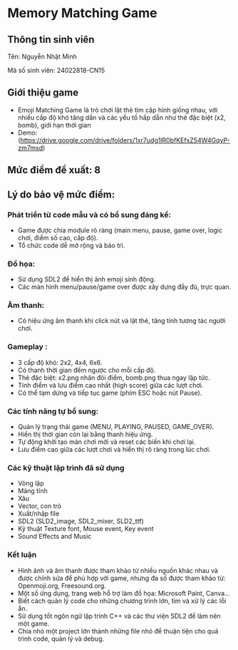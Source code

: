 # Memory Matching Game

## Thông tin sinh viên
Tên: Nguyễn Nhật Minh

Mã số sinh viên: 24022818-CN15

## Giới thiệu game
- Emoji Matching Game là trò chơi lật thẻ tìm cặp hình giống nhau, với nhiều cấp độ khó tăng dần và các yếu tố hấp dẫn như thẻ đặc biệt (x2, bomb), giới hạn thời gian
- Demo: (https://drive.google.com/drive/folders/1xr7udg1lR0bfKEfxZ54W4GqyP-zm7msd)

## Mức điểm đề xuất: 8
## Lý do bảo vệ mức điểm:
### Phát triển từ code mẫu và có bổ sung đáng kể:
- Game được chia module rõ ràng (main menu, pause, game over, logic chơi, điểm số cao, cấp độ).
- Tổ chức code dễ mở rộng và bảo trì.

### Đồ họa:
- Sử dụng SDL2 để hiển thị ảnh emoji sinh động.
- Các màn hình menu/pause/game over được xây dựng đầy đủ, trực quan.

### Âm thanh:
- Có hiệu ứng âm thanh khi click nút và lật thẻ, tăng tính tương tác người chơi.

### Gameplay :
- 3 cấp độ khó: 2x2, 4x4, 6x6.  
- Có thanh thời gian đếm ngược cho mỗi cấp độ.
- Thẻ đặc biệt: x2.png nhân đôi điểm, bomb.png thua ngay lập tức.
- Tính điểm và lưu điểm cao nhất (high score) giữa các lượt chơi.
- Có thể tạm dừng và tiếp tục game (phím ESC hoặc nút Pause).

### Các tính năng tự bổ sung:
- Quản lý trạng thái game (MENU, PLAYING, PAUSED, GAME_OVER).
- Hiển thị thời gian còn lại bằng thanh hiệu ứng.
- Tự động khởi tạo màn chơi mới và reset các biến khi chơi lại.
- Lưu điểm cao giữa các lượt chơi và hiển thị rõ ràng trong lúc chơi.

### Các kỹ thuật lập trình đã sử dụng
- Vòng lặp
- Mảng tĩnh
- Xâu
- Vector, con trỏ
- Xuất/nhập file
- SDL2 (SLD2_image, SDL2_mixer, SLD2_ttf)
- Kỹ thuật Texture font, Mouse event, Key event
- Sound Effects and Music


### Kết luận
- Hình ảnh và âm thanh được tham khảo từ nhiều nguồn khác nhau và được chỉnh sửa để phù hợp với game, nhưng đa số được tham khảo từ: Openmoji.org, Freesound.org.
- Một số ứng dụng, trang web hỗ trợ làm đồ họa: Microsoft Paint, Canva...
- Biết cách quản lý code cho những chương trình lớn, tìm và xử lý các lỗi ẩn.
- Sử dụng tốt ngôn ngữ lập trình C++ và các thư viện SDL2 để làm nên một game.
- Chia nhỏ một project lớn thành những file nhỏ để thuận tiện cho quá trình code, quản lý và debug.
